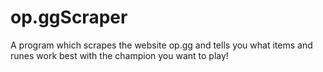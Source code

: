 # op.ggScraper
A program which scrapes the website op.gg and tells you what items and runes work best with the champion you want to play!

